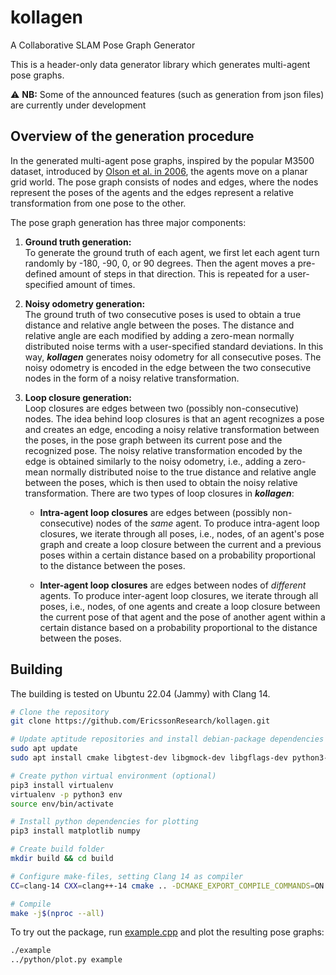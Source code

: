 # kollagen

A Collaborative SLAM Pose Graph Generator

This is a header-only data generator library which generates multi-agent pose graphs.

⚠️ __NB:__ Some of the announced features (such as generation from json files) are currently under development

## Overview of the generation procedure

In the generated multi-agent pose graphs, inspired by the popular M3500 dataset, introduced by [Olson et al. in 2006](http://rvsn.csail.mit.edu/content/eolson/graphoptim/eolson-graphoptim2006.pdf), the agents move on a planar grid world.
The pose graph consists of nodes and edges, where the nodes represent the poses of the agents and the edges represent a relative transformation from one pose to the other.

The pose graph generation has three major components:
1. **Ground truth generation:**  
To generate the ground truth of each agent, we first let each agent turn randomly by -180, -90, 0, or 90 degrees.
Then the agent moves a pre-defined amount of steps in that direction. 
This is repeated for a user-specified amount of times.

2. **Noisy odometry generation:**  
The ground truth of two consecutive poses is used to obtain a true distance and relative angle between the poses. 
The distance and relative angle are each modified by adding a zero-mean normally distributed noise terms with a user-specified standard deviations. 
In this way, ***kollagen*** generates noisy odometry for all consecutive poses. The noisy odometry is encoded in the edge between the two consecutive nodes in the form of a noisy relative transformation.

3. **Loop closure generation:**  
Loop closures are edges between two (possibly non-consecutive) nodes. The idea behind loop closures is that an agent recognizes a pose and creates an edge, encoding a noisy relative transformation between the poses, in the pose graph between its current pose and the recognized pose. 
The noisy relative transformation encoded by the edge is obtained similarly to the noisy odometry, i.e., adding a zero-mean normally distributed noise to the true distance and relative angle between the poses, which is then used to obtain the noisy relative transformation.
There are two types of loop closures in ***kollagen***:  

   - **Intra-agent loop closures** are edges between (possibly non-consecutive) nodes of the *same* agent. To produce intra-agent loop closures, we iterate through all poses, i.e., nodes, of an agent's pose graph and create a loop closure between the current and a previous poses within a certain distance based on a probability proportional to the distance between the poses.
   
   - **Inter-agent loop closures** are edges between nodes of *different* agents. To produce inter-agent loop closures, we iterate through all poses, i.e., nodes, of one agents and create a loop closure between the current pose of that agent and the pose of another agent within a certain distance based on a probability proportional to the distance between the poses. 

## Building

The building is tested on Ubuntu 22.04 (Jammy) with Clang 14.

```bash
# Clone the repository
git clone https://github.com/EricssonResearch/kollagen.git

# Update aptitude repositories and install debian-package dependencies
sudo apt update
sudo apt install cmake libgtest-dev libgmock-dev libgflags-dev python3-pip clang-14 ffmpeg doxygen

# Create python virtual environment (optional)
pip3 install virtualenv
virtualenv -p python3 env
source env/bin/activate

# Install python dependencies for plotting
pip3 install matplotlib numpy

# Create build folder
mkdir build && cd build

# Configure make-files, setting Clang 14 as compiler
CC=clang-14 CXX=clang++-14 cmake .. -DCMAKE_EXPORT_COMPILE_COMMANDS=ON -DCMAKE_INSTALL_PREFIX="./install" -DDATAGEN_ENABLE_TESTS=OFF -DDATAGEN_ENABLE_GTSAM=OFF

# Compile
make -j$(nproc --all)
```

To try out the package, run [example.cpp](src/example.cpp) and plot the
resulting pose graphs:

```bash
./example
../python/plot.py example
```
